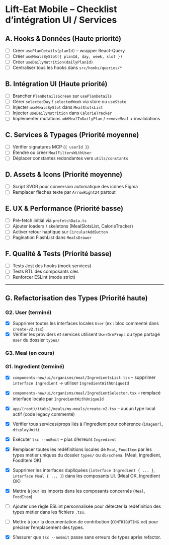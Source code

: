 # Lift-Eat Mobile – Checklist d’intégration UI / Services

## A. Hooks & Données (Haute priorité)
- [ ] Créer `usePlanDetails(planId)` – wrapper React-Query
- [ ] Créer `useMealsBySlot({ planId, day, week, slot })`
- [ ] Créer `useDailyNutrition(dailyPlanId)`
- [ ] Centraliser tous les hooks dans `src/hooks/queries/*`

## B. Intégration UI (Haute priorité)
- [ ] Brancher `PlanDetailsScreen` sur `usePlanDetails`
- [ ] Gérer `selectedDay` / `selectedWeek` via store ou `useState`
- [ ] Injecter `useMealsBySlot` dans `MealSlotsList`
- [ ] Injecter `useDailyNutrition` dans `CalorieTracker`
- [ ] Implémenter mutations `addMealToDailyPlan` / `removeMeal` + invalidations

## C. Services & Typages (Priorité moyenne)
- [ ] Vérifier signatures MCP (`{ userId }`)
- [ ] Étendre ou créer `MealFiltersWithUser`
- [ ] Déplacer constantes redondantes vers `utils/constants`

## D. Assets & Icons (Priorité moyenne)
- [ ] Script SVGR pour conversion automatique des icônes Figma
- [ ] Remplacer flèches texte par `ArrowRight24` partout

## E. UX & Performance (Priorité basse)
- [ ] Pré-fetch initial via `prefetchData.ts`
- [ ] Ajouter loaders / skeletons (MealSlotsList, CalorieTracker)
- [ ] Activer retour haptique sur `CircularAddButton`
- [ ] Pagination FlashList dans `MealsDrawer`

## F. Qualité & Tests (Priorité basse)
- [ ] Tests Jest des hooks (mock services)
- [ ] Tests RTL des composants clés
- [ ] Renforcer ESLint (mode strict)

---

## G. Refactorisation des Types (Priorité haute)

### G2. User (terminé)
- [x] Supprimer toutes les interfaces locales `User` (ex : bloc commenté dans `create-v2.tsx`)
- [x] Vérifier les providers et services utilisent `UserOrmProps` ou type partagé `User` du dossier `types/`

### G3. Meal (en cours)

### G1. Ingredient (terminé)
- [x] `components-new/ui/organisms/meal/IngredientsList.tsx` – supprimer `interface Ingredient` → utiliser `IngredientWithUniqueId` 
- [x] `components-new/ui/organisms/meal/IngredientSelector.tsx` – remplacé interface locale par `IngredientWithUniqueId`
- [x] `app/(root)/(tabs)/meals/my-meals/create-v2.tsx` – aucun type local actif (code legacy commenté)
- [x] Vérifier tous services/props liés à l’ingredient pour cohérence (`imageUrl`, `displayUnit`)
- [x] Exécuter `tsc --noEmit` – plus d’erreurs `Ingredient`
- [x] Remplacer toutes les redéfinitions locales de `Meal`, `FoodItem` par les types métier uniques du dossier `types/` ou `db/schema`. (Meal, Ingredient, FoodItem OK)
- [x] Supprimer les interfaces dupliquées (`interface Ingredient { ... }`, `interface Meal { ... }`) dans les composants UI. (Meal OK, Ingredient OK)
- [x] Mettre à jour les imports dans les composants concernés (`Meal`, `FoodItem`).
- [ ] Ajouter une règle ESLint personnalisée pour détecter la redéfinition des types métier dans les fichiers `.tsx`.
- [ ] Mettre à jour la documentation de contribution (`CONTRIBUTING.md`) pour préciser l’emplacement des types.
- [x] S’assurer que `tsc --noEmit` passe sans erreurs de types après refactor.

